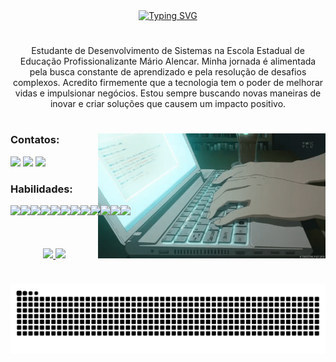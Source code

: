<div align="center">
  <a href="https://git.io/typing-svg">
    <img src="https://readme-typing-svg.demolab.com?font=Fira+Code&weight=600&size=22&pause=1000&color=054CA8&center=true&vCenter=true&random=false&width=524&lines=Olá!+Sou+João+Luiz+Borges+Morais" alt="Typing SVG">
  </a>
</div>

   #

   <p align="center">Estudante de Desenvolvimento de Sistemas na Escola Estadual de Educação Profissionalizante Mário Alencar. Minha jornada é alimentada pela busca constante de aprendizado e pela resolução de desafios complexos. Acredito firmemente que a tecnologia tem o poder de melhorar vidas e impulsionar negócios. Estou sempre buscando novas maneiras de inovar e criar soluções que causem um impacto positivo.
  
#
   <img align="right" alt="" height="200px" src="./src/animesher.com_code-computer-html-197855.gif">
<div style="min-width: 350px;">
  <h3 align="left">Contatos:</h3>
  
   <a href="https://www.instagram.com/joao_luiz_ou_algo_assim/" target="_blank"><img src="https://img.shields.io/badge/-Instagram-000?style=for-the-badge&logo=instagram&logoColor=054CA8&color:FFF" target="_blank"></a>
    <a href = "mailto:joaoluizborgesmorais@gmail.com"><img src="https://img.shields.io/badge/-Gmail-000?style=for-the-badge&logo=gmail&logoColor=054CA8&color:FFF" target="_blank"></a>
    <a href="https://www.linkedin.com/in/joão-luiz-borges-morais-242751268/" target="_blank"><img src="https://img.shields.io/badge/-LinkedIn-000?style=for-the-badge&logo=linkedin&logoColor=054CA8&color:FFF" target="_blank"></a> 
</div>  

  <h3 align="left">Habilidades:</h3>
  <div style="display: flex; align-items: center;">
  <img src="https://cdn.jsdelivr.net/gh/devicons/devicon@latest/icons/html5/html5-original-wordmark.svg" height="30"/> 
  <img src="https://cdn.jsdelivr.net/gh/devicons/devicon@latest/icons/css3/css3-original-wordmark.svg" height="30"/>
  <img src="https://cdn.jsdelivr.net/gh/devicons/devicon@latest/icons/javascript/javascript-original.svg" height="30"/>
  <img src="https://cdn.jsdelivr.net/gh/devicons/devicon@latest/icons/typescript/typescript-original.svg" height="30" />
    <img src="https://cdn.jsdelivr.net/gh/devicons/devicon@latest/icons/csharp/csharp-plain.svg" height="30"/>
    <img src="https://cdn.jsdelivr.net/gh/devicons/devicon@latest/icons/dotnetcore/dotnetcore-original.svg" height="30"/>
  <img src="https://cdn.jsdelivr.net/gh/devicons/devicon@latest/icons/angular/angular-original.svg" height="30"/>
  <img src="https://cdn.jsdelivr.net/gh/devicons/devicon@latest/icons/react/react-original.svg" height="30"/>
  <img src="https://cdn.jsdelivr.net/gh/devicons/devicon@latest/icons/git/git-original.svg" height="30"/>
  <img src="https://cdn.jsdelivr.net/gh/devicons/devicon@latest/icons/nodejs/nodejs-original.svg" height="30"/>
  <img src="https://cdn.jsdelivr.net/gh/devicons/devicon@latest/icons/docker/docker-original.svg" height="30"/>
  <img src="https://cdn.jsdelivr.net/gh/devicons/devicon@latest/icons/vscode/vscode-original.svg" height="30"/>            
</div>     

   #
</div>

<div style="text-align: center;" align="center">
   <a href="https://github.com/JLpensador">
  <img height="180em" src="https://github-readme-stats.vercel.app/api?username=JLpensador&show_icons=true&title_color=054CA8&hide=html,css&bg_color=000&text_color=8B8B8B&border_radius=3&border_color=56176&include_all_commits=true&count_private=true"/>
   <img height="180em" src="https://github-readme-stats.vercel.app/api/top-langs/?username=JLpensador&layout=compact&langs_count=6&title_color=054CA86&hide=html,css&bg_color=000&text_color=8B8B8B&border_radius=3&border_color=56176"/>
</div>
      
   #
<picture align="center">
  <source media="(prefers-color-scheme: dark)" srcset="https://raw.githubusercontent.com/JLpensador/JLpensador/output/github-contribution-grid-snake-dark.svg">
  <source media="(prefers-color-scheme: light)" srcset="https://raw.githubusercontent.com/JLpensador/JLpensador/output/github-contribution-grid-snake-dark.svg">
  <img align="center" alt="github contribution grid snake animation" src="https://raw.githubusercontent.com/JLpensador/JLpensador/output/github-contribution-grid-snake.svg">
</picture>
